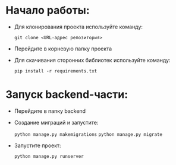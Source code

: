 # Начало работы:
- Для клонирования проекта используйте команду: 
    
    ```git clone <URL-адрес репозитория>```

- Перейдите в корневую папку проекта

- Для скачивания сторонних библиотек используйте команду:
    
    ```pip install -r requirements.txt```

# Запуск backend-части:
- Перейдите в папку backend

- Создание миграций и запустите:

    ```python manage.py makemigrations```
    ```python manage.py migrate```

- Запустите проект:

    ```python manage.py runserver```